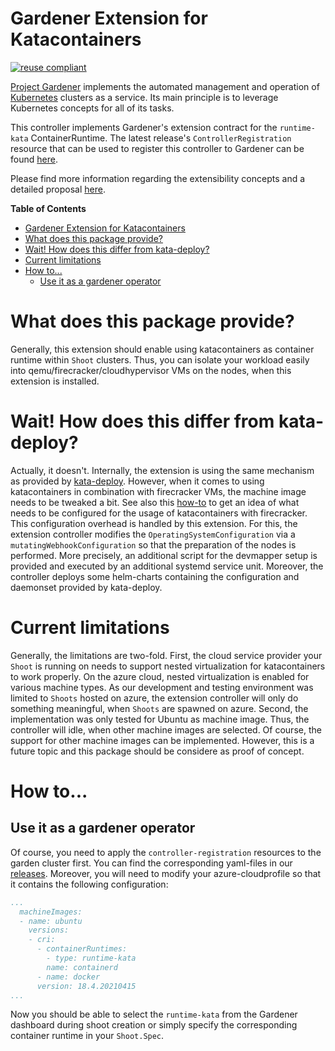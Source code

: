 # Gardener Extension for Katacontainers 

[![reuse compliant](https://reuse.software/badge/reuse-compliant.svg)](https://reuse.software/)

[Project Gardener](https://github.com/gardener/gardener) implements the automated management and operation of [Kubernetes](https://kubernetes.io/) clusters as a service.
Its main principle is to leverage Kubernetes concepts for all of its tasks.

This controller implements Gardener's extension contract for the `runtime-kata` ContainerRuntime. 
The latest release's `ControllerRegistration` resource that can be used to register this controller to Gardener can be found [here](https://github.com/23technologies/gardener-extension-runtime-kata/releases/latest/download/controller-registration.yaml).

Please find more information regarding the extensibility concepts and a detailed proposal [here](https://github.com/gardener/gardener/blob/master/docs/proposals/01-extensibility.md).

<!-- markdown-toc start - Don't edit this section. Run M-x markdown-toc-refresh-toc -->
**Table of Contents**

- [Gardener Extension for Katacontainers](#gardener-extension-for-katacontainers)
- [What does this package provide?](#what-does-this-package-provide)
- [Wait! How does this differ from kata-deploy?](#wait-how-does-this-differ-from-kata-deploy)
- [Current limitations](#current-limitations)
- [How to...](#how-to)
    - [Use it as a gardener operator](#use-it-as-a-gardener-operator)

<!-- markdown-toc end -->

# What does this package provide?
Generally, this extension should enable using katacontainers as container runtime within `Shoot` clusters.
Thus, you can isolate your workload easily into qemu/firecracker/cloudhypervisor VMs on the nodes, when this extension is installed.

# Wait! How does this differ from kata-deploy?
Actually, it doesn't.
Internally, the extension is using the same mechanism as provided by [kata-deploy](https://github.com/kata-containers/kata-containers/tree/main/tools/packaging/kata-deploy).
However, when it comes to using katacontainers in combination with firecracker VMs, the machine image needs to be tweaked a bit. 
See also this [how-to](https://github.com/kata-containers/kata-containers/blob/main/docs/how-to/how-to-use-kata-containers-with-firecracker.md) to get an idea of what needs to be configured for the usage of katacontainers with firecracker.
This configuration overhead is handled by this extension.
For this, the extension controller modifies the `OperatingSystemConfiguration` via a `mutatingWebhookConfiguration` so that the preparation of the nodes is performed. 
More precisely, an additional script for the devmapper setup is provided and executed by an additional systemd service unit.
Moreover, the controller deploys some helm-charts containing the configuration and daemonset provided by kata-deploy.

# Current limitations
Generally, the limitations are two-fold.
First, the cloud service provider your `Shoot` is running on needs to support nested virtualization for katacontainers to work properly.
On the azure cloud, nested virtualization is enabled for various machine types.
As our development and testing environment was limited to `Shoots` hosted on azure, the extension controller will only do something meaningful, when `Shoots` are spawned on azure. 
Second, the implementation was only tested for Ubuntu as machine image.
Thus, the controller will idle, when other machine images are selected.
Of course, the support for other machine images can be implemented.
However, this is a future topic and this package should be considere as proof of concept.

# How to...

## Use it as a gardener operator
Of course, you need to apply the `controller-registration` resources to the garden cluster first.
You can find the corresponding yaml-files in our [releases](https://github.com/23technologies/gardener-extension-runtime-kata/releases).
Moreover, you will need to modify your azure-cloudprofile so that it contains the following configuration:
``` yaml
...
  machineImages:
  - name: ubuntu
    versions:
    - cri:
      - containerRuntimes:
        - type: runtime-kata
        name: containerd
      - name: docker
      version: 18.4.20210415
...
```
Now you should be able to select the `runtime-kata` from the Gardener dashboard during shoot creation or simply specify the corresponding container runtime in your `Shoot.Spec`.
